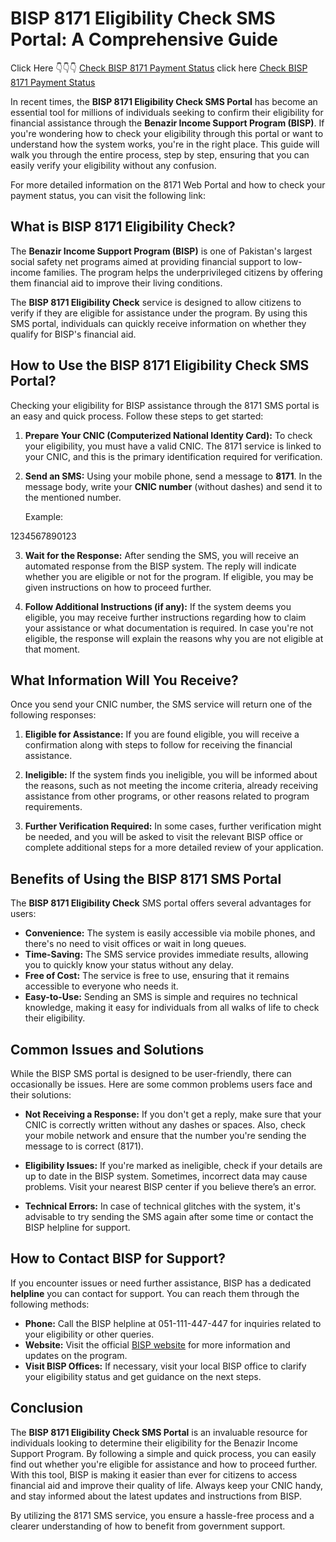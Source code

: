 # BISP 8171 Eligibility Check SMS Portal: A Comprehensive Guide
Click Here 👇👇👇
[Check BISP 8171 Payment Status](https://ehsaasprogram.net/8171-web-portal-13500-payment-status-check/)
click here [Check BISP 8171 Payment Status](https://ehsaasprogram.net/8171-web-portal-13500-payment-status-check/)

In recent times, the **BISP 8171 Eligibility Check SMS Portal** has become an essential tool for millions of individuals seeking to confirm their eligibility for financial assistance through the **Benazir Income Support Program (BISP)**. If you're wondering how to check your eligibility through this portal or want to understand how the system works, you're in the right place. This guide will walk you through the entire process, step by step, ensuring that you can easily verify your eligibility without any confusion.

For more detailed information on the 8171 Web Portal and how to check your payment status, you can visit the following link:  


## What is BISP 8171 Eligibility Check?

The **Benazir Income Support Program (BISP)** is one of Pakistan's largest social safety net programs aimed at providing financial support to low-income families. The program helps the underprivileged citizens by offering them financial aid to improve their living conditions.

The **BISP 8171 Eligibility Check** service is designed to allow citizens to verify if they are eligible for assistance under the program. By using this SMS portal, individuals can quickly receive information on whether they qualify for BISP's financial aid. 

## How to Use the BISP 8171 Eligibility Check SMS Portal?

Checking your eligibility for BISP assistance through the 8171 SMS portal is an easy and quick process. Follow these steps to get started:

1. **Prepare Your CNIC (Computerized National Identity Card):**
   To check your eligibility, you must have a valid CNIC. The 8171 service is linked to your CNIC, and this is the primary identification required for verification.

2. **Send an SMS:**
   Using your mobile phone, send a message to **8171**. In the message body, write your **CNIC number** (without dashes) and send it to the mentioned number.

   Example:

1234567890123

3. **Wait for the Response:**
After sending the SMS, you will receive an automated response from the BISP system. The reply will indicate whether you are eligible or not for the program. If eligible, you may be given instructions on how to proceed further.

4. **Follow Additional Instructions (if any):**
If the system deems you eligible, you may receive further instructions regarding how to claim your assistance or what documentation is required. In case you're not eligible, the response will explain the reasons why you are not eligible at that moment.

## What Information Will You Receive?

Once you send your CNIC number, the SMS service will return one of the following responses:

1. **Eligible for Assistance:** If you are found eligible, you will receive a confirmation along with steps to follow for receiving the financial assistance.

2. **Ineligible:** If the system finds you ineligible, you will be informed about the reasons, such as not meeting the income criteria, already receiving assistance from other programs, or other reasons related to program requirements.

3. **Further Verification Required:** In some cases, further verification might be needed, and you will be asked to visit the relevant BISP office or complete additional steps for a more detailed review of your application.

## Benefits of Using the BISP 8171 SMS Portal

The **BISP 8171 Eligibility Check** SMS portal offers several advantages for users:

- **Convenience:** The system is easily accessible via mobile phones, and there's no need to visit offices or wait in long queues.
- **Time-Saving:** The SMS service provides immediate results, allowing you to quickly know your status without any delay.
- **Free of Cost:** The service is free to use, ensuring that it remains accessible to everyone who needs it.
- **Easy-to-Use:** Sending an SMS is simple and requires no technical knowledge, making it easy for individuals from all walks of life to check their eligibility.

## Common Issues and Solutions

While the BISP SMS portal is designed to be user-friendly, there can occasionally be issues. Here are some common problems users face and their solutions:

- **Not Receiving a Response:** If you don't get a reply, make sure that your CNIC is correctly written without any dashes or spaces. Also, check your mobile network and ensure that the number you're sending the message to is correct (8171).

- **Eligibility Issues:** If you're marked as ineligible, check if your details are up to date in the BISP system. Sometimes, incorrect data may cause problems. Visit your nearest BISP center if you believe there’s an error.

- **Technical Errors:** In case of technical glitches with the system, it's advisable to try sending the SMS again after some time or contact the BISP helpline for support.

## How to Contact BISP for Support?

If you encounter issues or need further assistance, BISP has a dedicated **helpline** you can contact for support. You can reach them through the following methods:

- **Phone:** Call the BISP helpline at 051-111-447-447 for inquiries related to your eligibility or other queries.
- **Website:** Visit the official [BISP website](http://www.bisp.gov.pk) for more information and updates on the program.
- **Visit BISP Offices:** If necessary, visit your local BISP office to clarify your eligibility status and get guidance on the next steps.

## Conclusion

The **BISP 8171 Eligibility Check SMS Portal** is an invaluable resource for individuals looking to determine their eligibility for the Benazir Income Support Program. By following a simple and quick process, you can easily find out whether you're eligible for assistance and how to proceed further. With this tool, BISP is making it easier than ever for citizens to access financial aid and improve their quality of life. Always keep your CNIC handy, and stay informed about the latest updates and instructions from BISP.

By utilizing the 8171 SMS service, you ensure a hassle-free process and a clearer understanding of how to benefit from government support.

